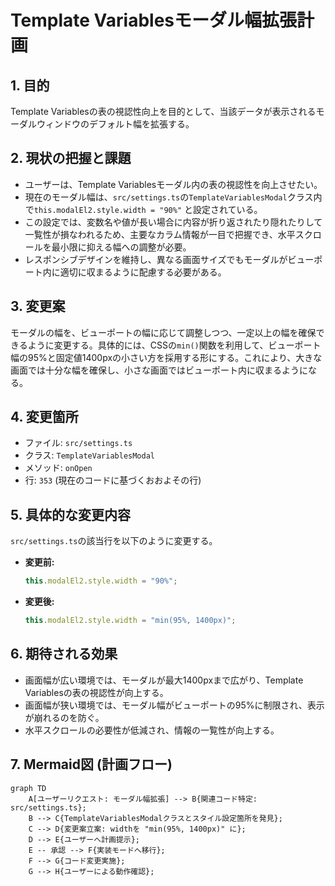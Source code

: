 # Template Variablesモーダル幅拡張計画

## 1. 目的

Template Variablesの表の視認性向上を目的として、当該データが表示されるモーダルウィンドウのデフォルト幅を拡張する。

## 2. 現状の把握と課題

*   ユーザーは、Template Variablesモーダル内の表の視認性を向上させたい。
*   現在のモーダル幅は、`src/settings.ts`の`TemplateVariablesModal`クラス内で`this.modalEl2.style.width = "90%"` と設定されている。
*   この設定では、変数名や値が長い場合に内容が折り返されたり隠れたりして一覧性が損なわれるため、主要なカラム情報が一目で把握でき、水平スクロールを最小限に抑える幅への調整が必要。
*   レスポンシブデザインを維持し、異なる画面サイズでもモーダルがビューポート内に適切に収まるように配慮する必要がある。

## 3. 変更案

モーダルの幅を、ビューポートの幅に応じて調整しつつ、一定以上の幅を確保できるように変更する。具体的には、CSSの`min()`関数を利用して、ビューポート幅の95%と固定値1400pxの小さい方を採用する形にする。これにより、大きな画面では十分な幅を確保し、小さな画面ではビューポート内に収まるようになる。

## 4. 変更箇所

*   ファイル: `src/settings.ts`
*   クラス: `TemplateVariablesModal`
*   メソッド: `onOpen`
*   行: `353` (現在のコードに基づくおおよその行)

## 5. 具体的な変更内容

`src/settings.ts`の該当行を以下のように変更する。

*   **変更前:**
    ```typescript
    this.modalEl2.style.width = "90%";
    ```
*   **変更後:**
    ```typescript
    this.modalEl2.style.width = "min(95%, 1400px)";
    ```

## 6. 期待される効果

*   画面幅が広い環境では、モーダルが最大1400pxまで広がり、Template Variablesの表の視認性が向上する。
*   画面幅が狭い環境では、モーダル幅がビューポートの95%に制限され、表示が崩れるのを防ぐ。
*   水平スクロールの必要性が低減され、情報の一覧性が向上する。

## 7. Mermaid図 (計画フロー)

```mermaid
graph TD
    A[ユーザーリクエスト: モーダル幅拡張] --> B{関連コード特定: src/settings.ts};
    B --> C{TemplateVariablesModalクラスとスタイル設定箇所を発見};
    C --> D{変更案立案: widthを "min(95%, 1400px)" に};
    D --> E{ユーザーへ計画提示};
    E -- 承認 --> F{実装モードへ移行};
    F --> G{コード変更実施};
    G --> H{ユーザーによる動作確認};
